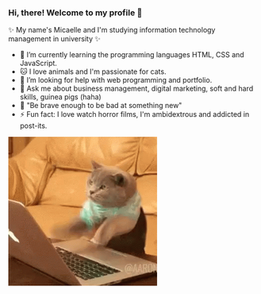 ### Hi, there! Welcome to my profile 👋


✨ My name's Micaelle and I'm studying information technology management in university ✨

- 🌱 I’m currently learning the programming languages HTML, CSS and JavaScript.
- 🐱 I love animals and I'm passionate for cats.
- 🤔 I’m looking for help with web programming and portfolio.
- 💬 Ask me about business management, digital marketing, soft and hard skills, guinea pigs (haha) 
- 💪 "Be brave enough to be bad at something new"
- ⚡ Fun fact: I love watch horror films, I'm ambidextrous and addicted in post-its.

![Gato teclando](https://github.com/Micaelleapds/Micaelleapds/blob/master/tenor.gif)
